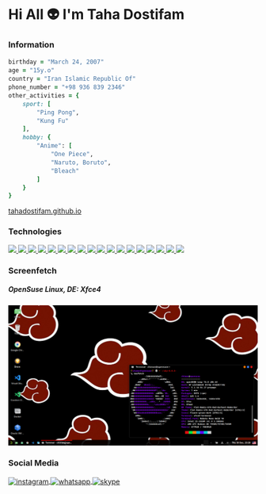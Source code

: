 # Hi All 👽 I'm Taha Dostifam

### Information
```ruby 
birthday = "March 24, 2007"
age = "15y.o"
country = "Iran Islamic Republic Of"
phone_number = "+98 936 839 2346"
other_activities = {
    sport: [
        "Ping Pong",
        "Kung Fu"
    ],
    hobby: {
        "Anime": [
            "One Piece",
            "Naruto, Boruto",
            "Bleach"
        ]
    }
}
```

<a href="http://tahadostifam.github.io">tahadostifam.github.io</a>

### Technologies
<a href="https://www.javascript.com">
    <img src="https://upload.wikimedia.org/wikipedia/commons/thumb/9/99/Unofficial_JavaScript_logo_2.svg/2048px-Unofficial_JavaScript_logo_2.svg.png" with="40" height="40"/>
</a>
<a href="https://www.typescriptlang.org/">
    <img src="https://iconape.com/wp-content/png_logo_vector/typescript.png" with="40" height="40"/>
</a>
<a href="https://vuejs.org/">
    <img src="https://upload.wikimedia.org/wikipedia/commons/thumb/9/95/Vue.js_Logo_2.svg/2367px-Vue.js_Logo_2.svg.png" with="40" height="40"/>
</a>
<a href="https://nuxtjs.org/">
    <img src="https://upload.wikimedia.org/wikipedia/commons/thumb/a/ae/Nuxt_logo.svg/1200px-Nuxt_logo.svg.png" with="40" height="40"/>
</a>
<a href="https://nodejs.org/">
    <img src="https://cdn.worldvectorlogo.com/logos/nodejs-icon.svg" with="40" height="40"/>
</a>
<a href="https://mochajs.org/">
    <img src="https://cdn.freebiesupply.com/logos/large/2x/mocha-1-logo-png-transparent.png" with="40" height="40"/>
</a>
<a href="https://rubylang.org/">
    <img src="https://upload.wikimedia.org/wikipedia/commons/thumb/7/73/Ruby_logo.svg/1024px-Ruby_logo.svg.png" with="40" height="40"/>
</a>
<a href="https://rubyonrails.org/">
    <img src="https://upload.wikimedia.org/wikipedia/commons/thumb/6/62/Ruby_On_Rails_Logo.svg/1200px-Ruby_On_Rails_Logo.svg.png" with="40" height="40"/>
</a>
<a href="https://ubuntu.com/">
    <img src="https://upload.wikimedia.org/wikipedia/commons/thumb/a/ab/Logo-ubuntu_cof-orange-hex.svg/1200px-Logo-ubuntu_cof-orange-hex.svg.png" with="40" height="40"/>
</a>
<a href="https://linuxmint.com">
    <img src="https://upload.wikimedia.org/wikipedia/commons/thumb/3/3f/Linux_Mint_logo_without_wordmark.svg/1200px-Linux_Mint_logo_without_wordmark.svg.png" with="40" height="40"/>
</a>
<a href="https://centos.org">
    <img src="https://seeklogo.com/images/C/centos-logo-494F57D973-seeklogo.com.png" with="40" height="40"/>
</a>
<a href="https://fedoraproject.org/">
    <img src="https://upload.wikimedia.org/wikipedia/commons/thumb/3/3f/Fedora_logo.svg/1200px-Fedora_logo.svg.png" with="40" height="40"/>
</a>
<a href="https://archlinux.org">
    <img src="https://upload.wikimedia.org/wikipedia/commons/thumb/a/a5/Archlinux-icon-crystal-64.svg/1200px-Archlinux-icon-crystal-64.svg.png" with="40" height="40"/>
</a>
<a href="https://endeavouros.com">
    <img src="https://upload.wikimedia.org/wikipedia/commons/thumb/4/4b/EndeavourOS_Logo.svg/1899px-EndeavourOS_Logo.svg.png" with="40" height="40"/>
</a>
<a href="https://manjaro.org">
    <img src="https://upload.wikimedia.org/wikipedia/commons/thumb/3/3e/Manjaro-logo.svg/2048px-Manjaro-logo.svg.png" with="40" height="40"/>
</a>
<a href="https://en.opensuse.org/">
    <img src="https://upload.wikimedia.org/wikipedia/commons/thumb/d/d0/OpenSUSE_Logo.svg/2560px-OpenSUSE_Logo.svg.png" with="40" height="40"/>
</a>
<a href="https://www.cplusplus.com/">
    <img src="https://upload.wikimedia.org/wikipedia/commons/thumb/1/18/ISO_C%2B%2B_Logo.svg/1822px-ISO_C%2B%2B_Logo.svg.png" with="40" height="40"/>
</a>
<a href="https://www.python.org/">
    <img src="https://upload.wikimedia.org/wikipedia/commons/thumb/c/c3/Python-logo-notext.svg/1200px-Python-logo-notext.svg.png" with="40" height="40"/>
</a>

### Screenfetch
##### OpenSuse Linux, DE: Xfce4
![OpenSuse Linux, DE: Xfce4](https://github.com/tahadostifam/screenfetch/raw/main/desktop14.png)


### Social Media
<a href="https://instagram.com/tahadostifam131">
    <img align="center" src="https://cdn4.iconfinder.com/data/icons/social-media-2210/24/Instagram-512.png" alt="instagram" height="40" width="40" />
</a>
<a href="https://wa.me/989368392346">
    <img align="center" src="https://logosarchive.com/wp-content/uploads/2021/07/Whatsapp-logo-icon-transparent.png" alt="whatsapp" height="35" width="35" />
</a>
<a href="https://join.skype.com/invite/fqli85vYbx1z">
    <img align="center" src="https://www.iconpacks.net/icons/1/free-skype-icon-132-thumb.png" alt="skype" height="40" width="40" />
</a>
